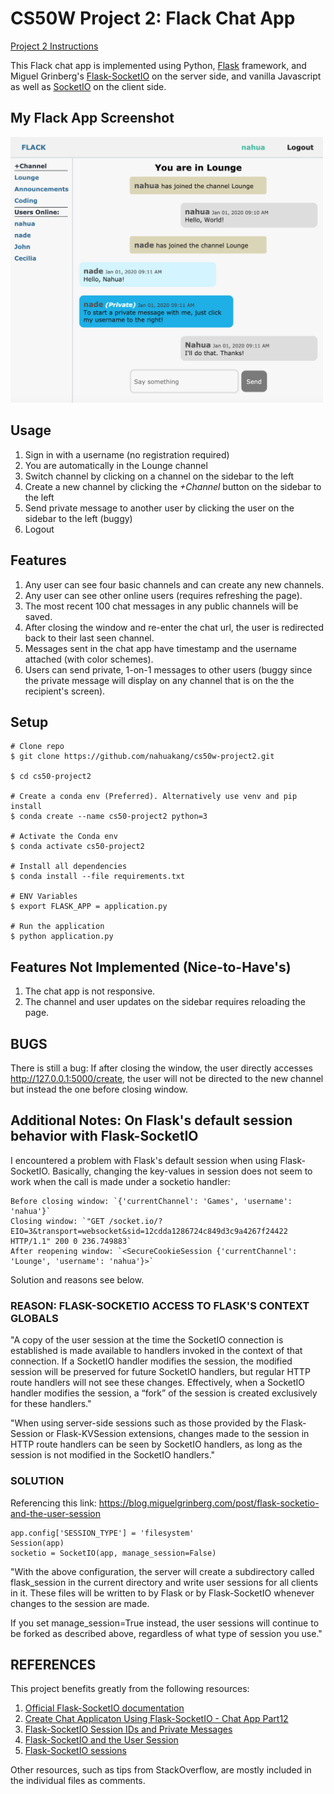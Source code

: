 # CS50W Project 2: Flack Chat App

[Project 2 Instructions](https://docs.cs50.net/ocw/web/projects/2/project2.html)

This Flack chat app is implemented using Python, [Flask](https://www.palletsprojects.com/p/flask/) framework, and Miguel Grinberg's [Flask-SocketIO](https://flask-socketio.readthedocs.io/en/latest/) on the server side, and vanilla Javascript as well as [SocketIO](https://socket.io/) on the client side.

## My Flack App Screenshot
<img src="https://github.com/nahuakang/cs50w-project2/blob/master/static/screenshot.png" width="500">

## Usage
1. Sign in with a username (no registration required)
2. You are automatically in the Lounge channel
3. Switch channel by clicking on a channel on the sidebar to the left
4. Create a new channel by clicking the *+Channel* button on the sidebar to the left
5. Send private message to another user by clicking the user on the sidebar to the left (buggy)
6. Logout

## Features
1. Any user can see four basic channels and can create any new channels.
2. Any user can see other online users (requires refreshing the page).
3. The most recent 100 chat messages in any public channels will be saved.
4. After closing the window and re-enter the chat url, the user is redirected back to their last seen channel.
5. Messages sent in the chat app have timestamp and the username attached (with color schemes).
6. Users can send private, 1-on-1 messages to other users (buggy since the private message will display on any channel that is on the the recipient's screen).

## Setup
```
# Clone repo
$ git clone https://github.com/nahuakang/cs50w-project2.git

$ cd cs50-project2

# Create a conda env (Preferred). Alternatively use venv and pip install
$ conda create --name cs50-project2 python=3

# Activate the Conda env
$ conda activate cs50-project2

# Install all dependencies
$ conda install --file requirements.txt

# ENV Variables
$ export FLASK_APP = application.py

# Run the application
$ python application.py
```

## Features Not Implemented (Nice-to-Have's)
1. The chat app is not responsive.
2. The channel and user updates on the sidebar requires reloading the page.

## BUGS
There is still a bug:
If after closing the window, the user directly accesses http://127.0.0.1:5000/create,
the user will not be directed to the new channel but instead the one before closing window.

## Additional Notes: On Flask's default session behavior with Flask-SocketIO
I encountered a problem with Flask's default session when using Flask-SocketIO. Basically, changing the key-values in session does not seem to work when the call is made under a socketio handler:
```
Before closing window: `{'currentChannel': 'Games', 'username': 'nahua'}`
Closing window: `"GET /socket.io/?EIO=3&transport=websocket&sid=12cdda1286724c849d3c9a4267f24422 HTTP/1.1" 200 0 236.749883`
After reopening window: `<SecureCookieSession {'currentChannel': 'Lounge', 'username': 'nahua'}>`
```

Solution and reasons see below.

### REASON: FLASK-SOCKETIO ACCESS TO FLASK'S CONTEXT GLOBALS
"A copy of the user session at the time the SocketIO connection is established is
made available to handlers invoked in the context of that connection. If a SocketIO
handler modifies the session, the modified session will be preserved for future
SocketIO handlers, but regular HTTP route handlers will not see these changes.
Effectively, when a SocketIO handler modifies the session, a “fork” of the session
is created exclusively for these handlers."

"When using server-side sessions such as those provided by the Flask-Session or
Flask-KVSession extensions, changes made to the session in HTTP route handlers can
be seen by SocketIO handlers, as long as the session is not modified in the SocketIO handlers."

### SOLUTION
Referencing this link: https://blog.miguelgrinberg.com/post/flask-socketio-and-the-user-session
```
app.config['SESSION_TYPE'] = 'filesystem'
Session(app)
socketio = SocketIO(app, manage_session=False)
```
"With the above configuration, the server will create a subdirectory called flask_session in the
current directory and write user sessions for all clients in it. These files will be written to
by Flask or by Flask-SocketIO whenever changes to the session are made.

If you set manage_session=True instead, the user sessions will continue to be forked as described
above, regardless of what type of session you use."

## REFERENCES
This project benefits greatly from the following resources:
1. [Official Flask-SocketIO documentation](https://flask-socketio.readthedocs.io/en/stable/)
2. [Create Chat Applicaton Using Flask-SocketIO - Chat App Part12](https://www.youtube.com/watch?v=zQDzNNt6xd4)
3. [Flask-SocketIO Session IDs and Private Messages](https://www.youtube.com/watch?v=mX7hPZidPPY)
4. [Flask-SocketIO and the User Session](https://blog.miguelgrinberg.com/post/flask-socketio-and-the-user-session)
5. [Flask-SocketIO sessions](https://github.com/miguelgrinberg/Flask-SocketIO/blob/master/example/sessions.py)

Other resources, such as tips from StackOverflow, are mostly included in the individual files as comments.